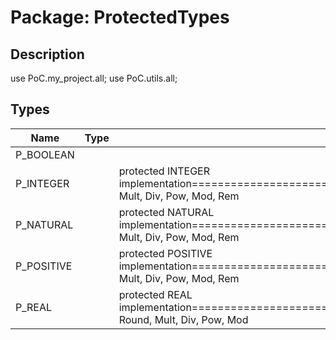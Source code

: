 # Package: ProtectedTypes
## Description
use			PoC.my_project.all;
use			PoC.utils.all;

## Types
| Name       | Type | Description                                                                                                                                |
| ---------- | ---- | ------------------------------------------------------------------------------------------------------------------------------------------ |
| P_BOOLEAN  |      |                                                                                                                                            |
| P_INTEGER  |      | protected INTEGER implementation===========================================================================TODO: Mult, Div, Pow, Mod, Rem  |
| P_NATURAL  |      | protected NATURAL implementation===========================================================================TODO: Mult, Div, Pow, Mod, Rem  |
| P_POSITIVE |      | protected POSITIVE implementation===========================================================================TODO: Mult, Div, Pow, Mod, Rem |
| P_REAL     |      | protected REAL implementation===========================================================================TODO: Round, Mult, Div, Pow, Mod   |

